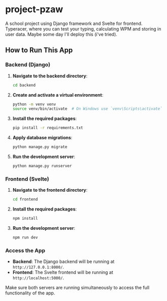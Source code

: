 # project-pzaw

A school project using Django framework and Svelte for frontend.
Typeracer, where you can test your typing, calculating WPM and storing in user data.
Maybe some day I'll deploy this (i've tried).

## How to Run This App

### Backend (Django)

1. **Navigate to the backend directory**:
    ```bash
    cd backend
    ```

2. **Create and activate a virtual environment**:
    ```bash
    python -m venv venv
    source venv/bin/activate  # On Windows use `venv\Scripts\activate`
    ```

3. **Install the required packages**:
    ```bash
    pip install -r requirements.txt
    ```

4. **Apply database migrations**:
    ```bash
    python manage.py migrate
    ```
5. **Run the development server**:
    ```bash
    python manage.py runserver
    ```

### Frontend (Svelte)

1. **Navigate to the frontend directory**:
    ```bash
    cd frontend
    ```

2. **Install the required packages**:
    ```bash
    npm install
    ```

3. **Run the development server**:
    ```bash
    npm run dev
    ```

### Access the App

- **Backend**: The Django backend will be running at `http://127.0.0.1:8000/`.
- **Frontend**: The Svelte frontend will be running at `http://localhost:5000/`.

Make sure both servers are running simultaneously to access the full functionality of the app.